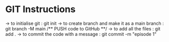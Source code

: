 # GIT Instructions

-> to initialise git : git init
-> to create  branch and make it as a main branch : git branch -M main
/**  PUSH code to GitHub **/
-> to add all the files : git add .
-> to commit the code with a message : git commit -m "episode 1"


